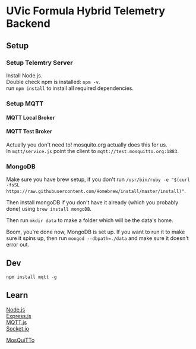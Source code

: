 # UVic Formula Hybrid Telemetry Backend

## Setup

### Setup Telemtry Server

Install Node.js.  
Double check npm is installed: `npm -v`.  
run `npm install` to install all required dependencies.

### Setup MQTT

#### MQTT Local Broker

#### MQTT Test Broker

Actually you don't need to! mosquito.org actually does this for us.  
In `mqtt/service.js` point the client to `mqtt://test.mosquitto.org:1883`.

### MongoDB

Make sure you have brew setup, if you don't run `/usr/bin/ruby -e "$(curl -fsSL https://raw.githubusercontent.com/Homebrew/install/master/install)"`.

Then install mongoDB if you don't have it already (which you probably done) using
`brew install mongoDB`.

Then run `mkdir data` to make a folder which will be the data's home.

Boom, you're done now, MongoDB is set up. If you want to run it to make sure it spins up,
then run `mongod --dbpath=./data` and make sure it doesn't error out.

## Dev

`npm install mqtt -g`

## Learn

[Node.js](https://nodejs.org/)  
[Express.js](https://expressjs.com/)  
[MQTT.js](https://github.com/mqttjs/MQTT.js)  
[Socket.io](https://socket.io/)

[MosQuiTTo](mosquitto.org)
